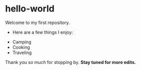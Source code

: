 # hello-world
Welcome to my first repository.
 - Here are a few things I enjoy:
 * Camping
 * Cooking
 * Traveling

Thank you _so much_ for stopping by. **Stay tuned for more edits.**
